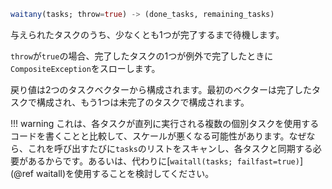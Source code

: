 ```julia
waitany(tasks; throw=true) -> (done_tasks, remaining_tasks)
```

与えられたタスクのうち、少なくとも1つが完了するまで待機します。

`throw`が`true`の場合、完了したタスクの1つが例外で完了したときに`CompositeException`をスローします。

戻り値は2つのタスクベクターから構成されます。最初のベクターは完了したタスクで構成され、もう1つは未完了のタスクで構成されます。

!!! warning
    これは、各タスクが直列に実行される複数の個別タスクを使用するコードを書くことと比較して、スケールが悪くなる可能性があります。なぜなら、これを呼び出すたびに`tasks`のリストをスキャンし、各タスクと同期する必要があるからです。あるいは、代わりに[`waitall(tasks; failfast=true)`](@ref waitall)を使用することを検討してください。

